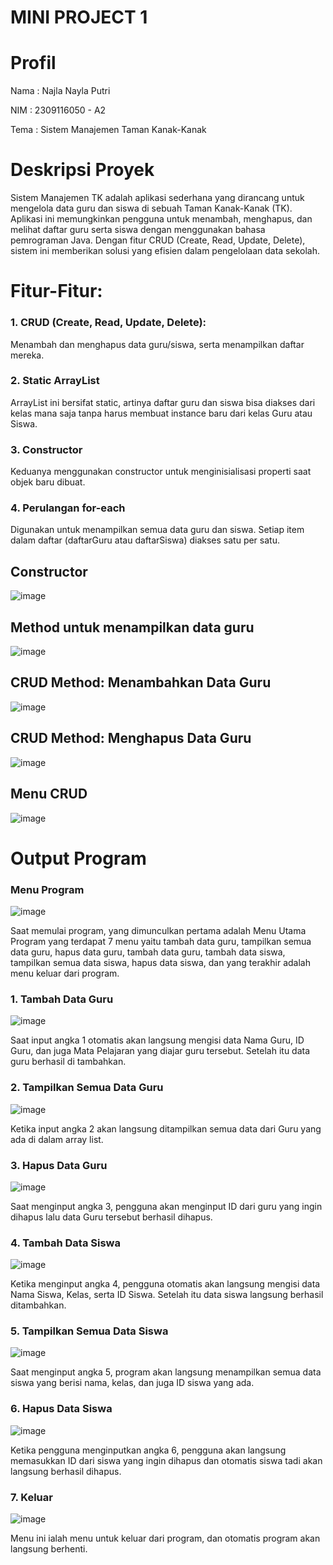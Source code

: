 # MINI PROJECT 1

# Profil
Nama : Najla Nayla Putri

NIM : 2309116050 - A2

Tema : Sistem Manajemen Taman Kanak-Kanak

# Deskripsi Proyek 
Sistem Manajemen TK adalah aplikasi sederhana yang dirancang untuk mengelola data guru dan siswa di sebuah Taman Kanak-Kanak (TK). Aplikasi ini memungkinkan pengguna untuk menambah, menghapus, dan melihat daftar guru serta siswa dengan menggunakan bahasa pemrograman Java. Dengan fitur CRUD (Create, Read, Update, Delete), sistem ini memberikan solusi yang efisien dalam pengelolaan data sekolah.

# Fitur-Fitur:
### 1. CRUD (Create, Read, Update, Delete):
Menambah dan menghapus data guru/siswa, serta menampilkan daftar mereka.

### 2. Static ArrayList
ArrayList ini bersifat static, artinya daftar guru dan siswa bisa diakses dari kelas mana saja tanpa harus membuat instance baru dari kelas Guru atau Siswa.

### 3. Constructor
Keduanya menggunakan constructor untuk menginisialisasi properti saat objek baru dibuat.

### 4. Perulangan for-each
Digunakan untuk menampilkan semua data guru dan siswa. Setiap item dalam daftar (daftarGuru atau daftarSiswa) diakses satu per satu.



## Constructor

![image](https://github.com/user-attachments/assets/327b3b56-626b-4e22-90eb-536fc30dd34c)

## Method untuk menampilkan data guru 

![image](https://github.com/user-attachments/assets/a3cb3ae8-6a96-4091-addc-a635471e9038)


## CRUD Method: Menambahkan Data Guru

![image](https://github.com/user-attachments/assets/fcce48b0-101e-47d7-8712-b6bfa53a8355)

## CRUD Method: Menghapus Data Guru

![image](https://github.com/user-attachments/assets/e1ed1850-0edc-4b14-be17-213981233308)

## Menu CRUD 

![image](https://github.com/user-attachments/assets/3c364880-ebe3-4775-83d6-1f64389a8d30)

# Output Program
### Menu Program

![image](https://github.com/user-attachments/assets/3810218a-ee67-4919-8a90-d00da10cec97)

Saat memulai program, yang dimunculkan pertama adalah Menu Utama Program yang terdapat 7 menu yaitu tambah data guru, tampilkan semua data guru, hapus data guru, tambah data guru, tambah data siswa, tampilkan semua data siswa, hapus data siswa, dan yang terakhir adalah menu keluar dari program.

### 1. Tambah Data Guru

![image](https://github.com/user-attachments/assets/81635286-fd69-477a-bada-17bbb2e8d046)

Saat input angka 1 otomatis akan langsung mengisi data Nama Guru, ID Guru, dan juga Mata Pelajaran yang diajar guru tersebut. Setelah itu data guru berhasil di tambahkan.
### 2. Tampilkan Semua Data Guru 

![image](https://github.com/user-attachments/assets/aaf1b5e2-5c31-4c07-9d43-72ace5c9095d)

Ketika input angka 2 akan langsung ditampilkan semua data dari Guru yang ada di dalam array list.  

### 3. Hapus Data Guru

![image](https://github.com/user-attachments/assets/f7c5a970-3d34-4c21-b142-507a1010acda)

Saat menginput angka 3, pengguna akan menginput ID dari guru yang ingin dihapus lalu data Guru tersebut berhasil dihapus.

### 4. Tambah Data Siswa 

![image](https://github.com/user-attachments/assets/8027183a-f298-46f3-a7db-4d79e832b04b)

Ketika menginput angka 4, pengguna otomatis akan langsung mengisi data Nama Siswa, Kelas, serta ID Siswa. Setelah itu data siswa langsung berhasil ditambahkan.

### 5. Tampilkan Semua Data Siswa 

![image](https://github.com/user-attachments/assets/4d138d30-06d4-4cab-ab63-88b1e139c01e)

Saat menginput angka 5, program akan langsung menampilkan semua data siswa yang berisi nama, kelas, dan juga ID siswa yang ada.

### 6. Hapus Data Siswa

![image](https://github.com/user-attachments/assets/84f856ac-020b-433c-89e2-8179f6da1ae4)

Ketika pengguna menginputkan angka 6, pengguna akan langsung memasukkan ID dari siswa yang ingin dihapus dan otomatis siswa tadi akan langsung berhasil dihapus.

### 7. Keluar 

![image](https://github.com/user-attachments/assets/fd24d0fb-34b2-4b58-abee-a604020bd115)

Menu ini ialah menu untuk keluar dari program, dan otomatis program akan langsung berhenti.

